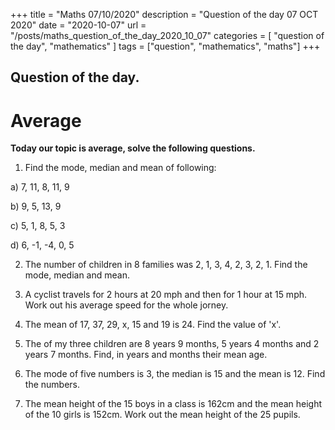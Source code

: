 +++
title = "Maths 07/10/2020"
description = "Question of the day 07 OCT 2020"
date = "2020-10-07"
url = "/posts/maths_question_of_the_day_2020_10_07"
categories = [ "question of the day", "mathematics" ]
tags = ["question", "mathematics", "maths"]
+++

## Question of the day.
# Average
 
**Today our topic is average, solve the following questions.**

1. Find the mode, median and mean of following:

  a) 7, 11, 8, 11, 9

  b) 9, 5, 13, 9

  c) 5, 1, 8, 5, 3

  d) 6, -1, -4, 0, 5

2. The number of children in 8 families was 2, 1, 3, 4, 2, 3, 2, 1. Find the mode, median and mean.

3. A cyclist travels for 2 hours at 20 mph and then for 1 hour at 15 mph. Work out his average speed for the whole jorney.

4. The mean of 17, 37, 29, x, 15 and 19 is 24. Find the value of 'x'.

5. The of my three children are 8 years 9 months, 5 years 4 months and 2 years 7 months. Find, in years and months their mean age.

6. The mode of five numbers is 3, the median is 15 and the mean is 12. Find the numbers.

7. The mean height of the 15 boys in a class is 162cm and the mean height of the 10 girls is 152cm. Work out the mean height of the 25 pupils.

 










